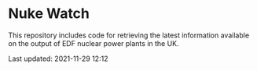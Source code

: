 # Nuke Watch

This repository includes code for retrieving the latest information available on the output of EDF nuclear power plants in the UK.

Last updated: 2021-11-29 12:12